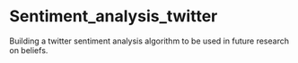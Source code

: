 # Sentiment_analysis_twitter
Building a twitter sentiment analysis algorithm to be used in future research on beliefs.

